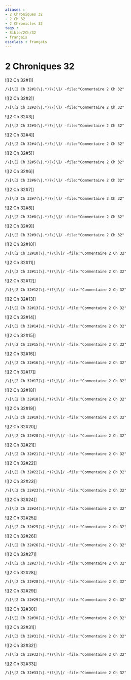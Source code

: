 ```yaml
---
aliases : 
- 2 Chroniques 32
- 2 Ch 32
- 2 Chronicles 32
tags : 
- Bible/2Ch/32
- français
cssclass : français
---
```


# 2 Chroniques 32

![[2 Ch 32#1]]

```query
/\[\[2 Ch 32#1(\|.*)?\]\]/ -file:"Commentaire 2 Ch 32"
```

![[2 Ch 32#2]]

```query
/\[\[2 Ch 32#2(\|.*)?\]\]/ -file:"Commentaire 2 Ch 32"
```

![[2 Ch 32#3]]

```query
/\[\[2 Ch 32#3(\|.*)?\]\]/ -file:"Commentaire 2 Ch 32"
```

![[2 Ch 32#4]]

```query
/\[\[2 Ch 32#4(\|.*)?\]\]/ -file:"Commentaire 2 Ch 32"
```

![[2 Ch 32#5]]

```query
/\[\[2 Ch 32#5(\|.*)?\]\]/ -file:"Commentaire 2 Ch 32"
```

![[2 Ch 32#6]]

```query
/\[\[2 Ch 32#6(\|.*)?\]\]/ -file:"Commentaire 2 Ch 32"
```

![[2 Ch 32#7]]

```query
/\[\[2 Ch 32#7(\|.*)?\]\]/ -file:"Commentaire 2 Ch 32"
```

![[2 Ch 32#8]]

```query
/\[\[2 Ch 32#8(\|.*)?\]\]/ -file:"Commentaire 2 Ch 32"
```

![[2 Ch 32#9]]

```query
/\[\[2 Ch 32#9(\|.*)?\]\]/ -file:"Commentaire 2 Ch 32"
```

![[2 Ch 32#10]]

```query
/\[\[2 Ch 32#10(\|.*)?\]\]/ -file:"Commentaire 2 Ch 32"
```

![[2 Ch 32#11]]

```query
/\[\[2 Ch 32#11(\|.*)?\]\]/ -file:"Commentaire 2 Ch 32"
```

![[2 Ch 32#12]]

```query
/\[\[2 Ch 32#12(\|.*)?\]\]/ -file:"Commentaire 2 Ch 32"
```

![[2 Ch 32#13]]

```query
/\[\[2 Ch 32#13(\|.*)?\]\]/ -file:"Commentaire 2 Ch 32"
```

![[2 Ch 32#14]]

```query
/\[\[2 Ch 32#14(\|.*)?\]\]/ -file:"Commentaire 2 Ch 32"
```

![[2 Ch 32#15]]

```query
/\[\[2 Ch 32#15(\|.*)?\]\]/ -file:"Commentaire 2 Ch 32"
```

![[2 Ch 32#16]]

```query
/\[\[2 Ch 32#16(\|.*)?\]\]/ -file:"Commentaire 2 Ch 32"
```

![[2 Ch 32#17]]

```query
/\[\[2 Ch 32#17(\|.*)?\]\]/ -file:"Commentaire 2 Ch 32"
```

![[2 Ch 32#18]]

```query
/\[\[2 Ch 32#18(\|.*)?\]\]/ -file:"Commentaire 2 Ch 32"
```

![[2 Ch 32#19]]

```query
/\[\[2 Ch 32#19(\|.*)?\]\]/ -file:"Commentaire 2 Ch 32"
```

![[2 Ch 32#20]]

```query
/\[\[2 Ch 32#20(\|.*)?\]\]/ -file:"Commentaire 2 Ch 32"
```

![[2 Ch 32#21]]

```query
/\[\[2 Ch 32#21(\|.*)?\]\]/ -file:"Commentaire 2 Ch 32"
```

![[2 Ch 32#22]]

```query
/\[\[2 Ch 32#22(\|.*)?\]\]/ -file:"Commentaire 2 Ch 32"
```

![[2 Ch 32#23]]

```query
/\[\[2 Ch 32#23(\|.*)?\]\]/ -file:"Commentaire 2 Ch 32"
```

![[2 Ch 32#24]]

```query
/\[\[2 Ch 32#24(\|.*)?\]\]/ -file:"Commentaire 2 Ch 32"
```

![[2 Ch 32#25]]

```query
/\[\[2 Ch 32#25(\|.*)?\]\]/ -file:"Commentaire 2 Ch 32"
```

![[2 Ch 32#26]]

```query
/\[\[2 Ch 32#26(\|.*)?\]\]/ -file:"Commentaire 2 Ch 32"
```

![[2 Ch 32#27]]

```query
/\[\[2 Ch 32#27(\|.*)?\]\]/ -file:"Commentaire 2 Ch 32"
```

![[2 Ch 32#28]]

```query
/\[\[2 Ch 32#28(\|.*)?\]\]/ -file:"Commentaire 2 Ch 32"
```

![[2 Ch 32#29]]

```query
/\[\[2 Ch 32#29(\|.*)?\]\]/ -file:"Commentaire 2 Ch 32"
```

![[2 Ch 32#30]]

```query
/\[\[2 Ch 32#30(\|.*)?\]\]/ -file:"Commentaire 2 Ch 32"
```

![[2 Ch 32#31]]

```query
/\[\[2 Ch 32#31(\|.*)?\]\]/ -file:"Commentaire 2 Ch 32"
```

![[2 Ch 32#32]]

```query
/\[\[2 Ch 32#32(\|.*)?\]\]/ -file:"Commentaire 2 Ch 32"
```

![[2 Ch 32#33]]

```query
/\[\[2 Ch 32#33(\|.*)?\]\]/ -file:"Commentaire 2 Ch 32"
```

